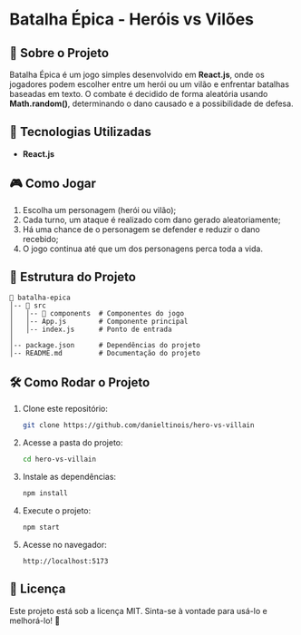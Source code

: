 # Batalha Épica - Heróis vs Vilões

## 📌 Sobre o Projeto
Batalha Épica é um jogo simples desenvolvido em **React.js**, onde os jogadores podem escolher entre um herói ou um vilão e enfrentar batalhas baseadas em texto. O combate é decidido de forma aleatória usando **Math.random()**, determinando o dano causado e a possibilidade de defesa.

## 🚀 Tecnologias Utilizadas
- **React.js**

## 🎮 Como Jogar
1. Escolha um personagem (herói ou vilão);
2. Cada turno, um ataque é realizado com dano gerado aleatoriamente;
3. Há uma chance de o personagem se defender e reduzir o dano recebido;
4. O jogo continua até que um dos personagens perca toda a vida.

## 📂 Estrutura do Projeto
```
📂 batalha-epica
│-- 📂 src
│   │-- 📂 components  # Componentes do jogo
│   │-- App.js        # Componente principal
│   │-- index.js      # Ponto de entrada
│
│-- package.json      # Dependências do projeto
│-- README.md         # Documentação do projeto
```

## 🛠️ Como Rodar o Projeto
1. Clone este repositório:
   ```bash
   git clone https://github.com/danieltinois/hero-vs-villain
   ```
2. Acesse a pasta do projeto:
   ```bash
   cd hero-vs-villain
   ```
3. Instale as dependências:
   ```bash
   npm install
   ```
4. Execute o projeto:
   ```bash
   npm start
   ```
5. Acesse no navegador:
   ```
   http://localhost:5173
   ```

## 📄 Licença
Este projeto está sob a licença MIT. Sinta-se à vontade para usá-lo e melhorá-lo! 🚀

